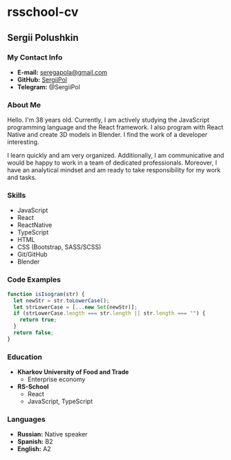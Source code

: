 # rsschool-cv

## Sergii Polushkin

### My Contact Info

- **E-mail:** [seregapola@gmail.com](mailto:seregapola@gmail.com)
- **GitHub:** [SergiiPol](https://github.com/SergiiPol)
- **Telegram:** @SergiiPol

### About Me

Hello. I'm 38 years old. Currently, I am actively studying the JavaScript programming language and the React framework.
I also program with React Native and create 3D models in Blender. I find the work of a developer interesting.

I learn quickly and am very organized. Additionally, I am communicative and would be happy to work
in a team of dedicated professionals. Moreover, I have an analytical mindset and am ready to take
responsibility for my work and tasks.

### Skills

- JavaScript
- React
- ReactNative
- TypeScript
- HTML
- CSS (Bootstrap, SASS/SCSS)
- Git/GitHub
- Blender

### Code Examples

```javascript
function isIsogram(str) {
  let newStr = str.toLowerCase();
  let strLowerCase = [...new Set(newStr)];
  if (strLowerCase.length === str.length || str.length === "") {
    return true;
  }
  return false;
}
```

### Education

- **Kharkov University of Food and Trade**
  - Enterprise economy
- **RS-School**
  - React
  - JavaScript, TypeScript

### Languages

- **Russian:** Native speaker
- **Spanish:** B2
- **English:** A2
